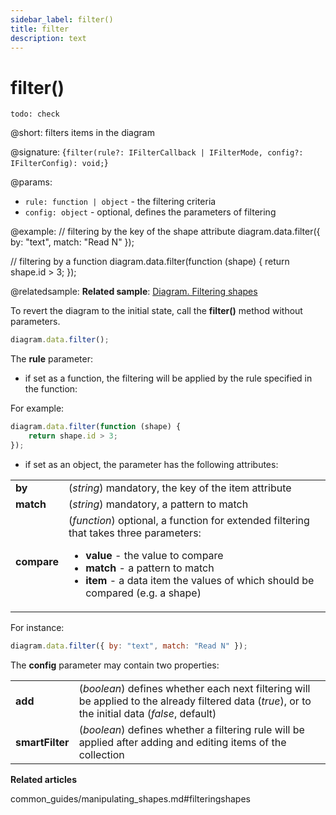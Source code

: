 ```yaml
---
sidebar_label: filter()
title: filter
description: text
---
```


# filter()

`todo: check`

@short: filters items in the diagram

@signature: {`filter(rule?: IFilterCallback | IFilterMode, config?: IFilterConfig): void;`}

@params:
- `rule: function | object` - the filtering criteria
- `config: object` - optional, defines the parameters of filtering

@example:
// filtering by the key of the shape attribute
diagram.data.filter({ by: "text", match: "Read N" });

// filtering by a function
diagram.data.filter(function (shape) {
    return shape.id > 3;
});

@relatedsample:
**Related sample**: [Diagram. Filtering shapes](https://snippet.dhtmlx.com/tm43bsgn)

To revert the diagram to the initial state, call the **filter()** method without parameters.

~~~js
diagram.data.filter();
~~~

The **rule** parameter:

- if set as a function, the filtering will be applied by the rule specified in the function:

For example:

~~~js
diagram.data.filter(function (shape) {
    return shape.id > 3;
});
~~~

- if set as an object, the parameter has the following attributes:

<table>
	<tbody>
        <tr>
			<td><b>by</b></td>
			<td>(<i>string</i>) mandatory, the key of the item attribute</td>
		</tr>
        <tr>
			<td><b>match</b></td>
			<td>(<i>string</i>) mandatory, a pattern to match</td>
		</tr>
        <tr>
			<td><b>compare</b></td>
			<td>(<i>function</i>) optional, a function for extended filtering that takes three parameters:
                <ul>
                    <li><b>value</b> - the value to compare</li>
                    <li><b>match</b> - a pattern to match</li>
                    <li><b>item</b> - a data item the values of which should be compared (e.g. a shape)</li>
                </ul>
            </td>
		</tr>
    </tbody>
</table>

For instance:

~~~js
diagram.data.filter({ by: "text", match: "Read N" });
~~~

The **config** parameter may contain two properties:

<table>
	<tbody>
        <tr>
			<td><b>add</b></td>
			<td>(<i>boolean</i>) defines whether each next filtering will be applied to the already filtered data (<i>true</i>), or to the initial data (<i>false</i>, default)</td>
		</tr>
        <tr>
			<td><b>smartFilter</b></td>
			<td>(<i>boolean</i>) defines whether a filtering rule will be applied after adding and editing items of the collection
            </td>
		</tr>
    </tbody>
</table>

**Related articles**

common_guides/manipulating_shapes.md#filteringshapes